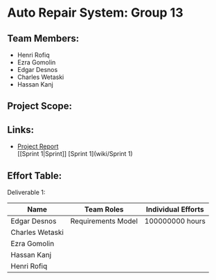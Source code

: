 # Auto Repair System: Group 13

## Team Members:
- Henri Rofiq
- Ezra Gomolin
- Edgar Desnos
- Charles Wetaski
- Hassan Kanj

## Project Scope:

## Links:
- [Project Report](wiki/Project-Deliverable-1-Report) <br>
[[Sprint 1|Sprint]]
[Sprint 1](wiki/Sprint 1)

## Effort Table:

Deliverable 1:

Name            | Team Roles         | Individual Efforts
--------------- |------------------- |-------------------
Edgar Desnos    | Requirements Model | 100000000 hours
Charles Wetaski ||
Ezra Gomolin    ||                   
Hassan Kanj     ||
Henri Rofiq     ||


